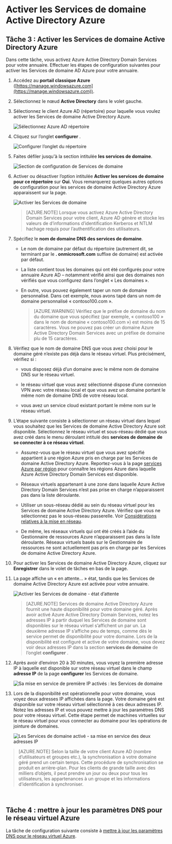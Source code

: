 <properties
    pageTitle="Services de domaine Active Directory Azure : Activer les Services de domaine Active Directory Azure | Microsoft Azure"
    description="Prise en main Azure Active Directory Domain Services"
    services="active-directory-ds"
    documentationCenter=""
    authors="mahesh-unnikrishnan"
    manager="stevenpo"
    editor="curtand"/>

<tags
    ms.service="active-directory-ds"
    ms.workload="identity"
    ms.tgt_pltfrm="na"
    ms.devlang="na"
    ms.topic="get-started-article"
    ms.date="10/19/2016"
    ms.author="maheshu"/>

# <a name="enable-azure-ad-domain-services"></a>Activer les Services de domaine Active Directory Azure

## <a name="task-3-enable-azure-ad-domain-services"></a>Tâche 3 : Activer les Services de domaine Active Directory Azure
Dans cette tâche, vous activez Azure Active Directory Domain Services pour votre annuaire. Effectuer les étapes de configuration suivantes pour activer les Services de domaine AD Azure pour votre annuaire.

1. Accédez au **portail classique Azure** ([https://manage.windowsazure.com](https://manage.windowsazure.com)).

2. Sélectionnez le nœud **Active Directory** dans le volet gauche.

3. Sélectionnez le client Azure AD (répertoire) pour laquelle vous voulez activer les Services de domaine Active Directory Azure.

    ![Sélectionnez Azure AD répertoire](./media/active-directory-domain-services-getting-started/select-aad-directory.png)

4. Cliquez sur l’onglet **configurer** .

    ![Configurer l’onglet du répertoire](./media/active-directory-domain-services-getting-started/configure-tab.png)

5. Faites défiler jusqu'à la section intitulée **les services de domaine**.

    ![Section de configuration de Services de domaine](./media/active-directory-domain-services-getting-started/domain-services-configuration.png)

6. Activer ou désactiver l’option intitulée **Activer les services de domaine pour ce répertoire** sur **Oui**. Vous remarquerez quelques autres options de configuration pour les services de domaine Active Directory Azure apparaissent sur la page.

    ![Activer les Services de domaine](./media/active-directory-domain-services-getting-started/enable-domain-services.png)

    > [AZURE.NOTE] Lorsque vous activez Azure Active Directory Domain Services pour votre client, Azure AD génère et stocke les valeurs de d’informations d’identification Kerberos et NTLM hachage requis pour l’authentification des utilisateurs.

7. Spécifiez le **nom de domaine DNS des services de domaine**.

   - Le nom de domaine par défaut du répertoire (autrement dit, se terminant par le **. onmicrosoft.com** suffixe de domaine) est activée par défaut.

   - La liste contient tous les domaines qui ont été configurés pour votre annuaire Azure AD – notamment vérifié ainsi que des domaines non vérifiés que vous configurez dans l’onglet « Les domaines ».

   - En outre, vous pouvez également taper un nom de domaine personnalisé. Dans cet exemple, nous avons tapé dans un nom de domaine personnalisé « contoso100.com ».

     > [AZURE.WARNING] Vérifiez que le préfixe de domaine du nom du domaine que vous spécifiez (par exemple, « contoso100 » dans le nom de domaine « contoso100.com ») est moins de 15 caractères. Vous ne pouvez pas créer un domaine Azure Active Directory Domain Services avec un préfixe de domaine plu de 15 caractères.

8. Vérifiez que le nom de domaine DNS que vous avez choisi pour le domaine géré n’existe pas déjà dans le réseau virtuel. Plus précisément, vérifiez si :

   - vous disposez déjà d’un domaine avec le même nom de domaine DNS sur le réseau virtuel.

   - le réseau virtuel que vous avez sélectionné dispose d’une connexion VPN avec votre réseau local et que vous avez un domaine portant le même nom de domaine DNS de votre réseau local.

   - vous avez un service cloud existant portant le même nom sur le réseau virtuel.

9. L’étape suivante consiste à sélectionner un réseau virtuel dans lequel vous souhaitez que les Services de domaine Active Directory Azure soit disponible. Sélectionnez le réseau virtuel et sous-réseau dédié que vous avez créé dans le menu déroulant intitulé des **services de domaine de se connecter à ce réseau virtuel**.

   - Assurez-vous que le réseau virtuel que vous avez spécifié appartient à une région Azure pris en charge par les Services de domaine Active Directory Azure. Reportez-vous à la page [services Azure par région](https://azure.microsoft.com/regions/#services/) pour connaître les régions Azure dans laquelle Azure Active Directory Domain Services est disponible.

   - Réseaux virtuels appartenant à une zone dans laquelle Azure Active Directory Domain Services n’est pas prise en charge n’apparaissent pas dans la liste déroulante.
   
   - Utiliser un sous-réseau dédié au sein du réseau virtuel pour les Services de domaine Active Directory Azure. Vérifiez que vous ne sélectionnez pas le sous-réseau passerelle. Voir [Considérations relatives à la mise en réseau](active-directory-ds-networking.md). 

   - De même, les réseaux virtuels qui ont été créés à l’aide du Gestionnaire de ressources Azure n’apparaissent pas dans la liste déroulante. Réseaux virtuels basés sur le Gestionnaire de ressources ne sont actuellement pas pris en charge par les Services de domaine Active Directory Azure.

10. Pour activer les Services de domaine Active Directory Azure, cliquez sur **Enregistrer** dans le volet de tâches en bas de la page.

11. La page affiche un « en attente... » état, tandis que les Services de domaine Active Directory Azure est activée pour votre annuaire.

    ![Activer les Services de domaine - état d’attente](./media/active-directory-domain-services-getting-started/enable-domain-services-pendingstate.png)

    > [AZURE.NOTE] Services de domaine Active Directory Azure fournit une haute disponibilité pour votre domaine géré. Après avoir activé Azure Active Directory Domain Services, notez les adresses IP à partir duquel les Services de domaine sont disponibles sur le réseau virtuel s’affichent un par un. La deuxième adresse IP s’affiche peu de temps, comme dès le service permet de disponibilité pour votre domaine. Lors de la disponibilité est configuré et active de votre domaine, vous devez voir deux adresses IP dans la section **services de domaine** de l’onglet **configurer** .

12. Après avoir d’environ 20 à 30 minutes, vous voyez la première adresse IP à laquelle est disponible sur votre réseau virtuel dans le champ **adresse IP** de la page **configurer** les Services de domaine.

    ![Sa mise en service de première IP activés : les Services de domaine](./media/active-directory-domain-services-getting-started/domain-services-enabled-firstdc-available.png)

13. Lors de la disponibilité est opérationnelle pour votre domaine, vous voyez deux adresses IP affichées dans la page. Votre domaine géré est disponible sur votre réseau virtuel sélectionné à ces deux adresses IP. Notez les adresses IP et vous pouvez mettre à jour les paramètres DNS pour votre réseau virtuel. Cette étape permet de machines virtuelles sur le réseau virtuel pour vous connecter au domaine pour les opérations de jointure de domaines.

    ![Les Services de domaine activé - sa mise en service des deux adresses IP](./media/active-directory-domain-services-getting-started/domain-services-enabled-bothdcs-available.png)

> [AZURE.NOTE] Selon la taille de votre client Azure AD (nombre d’utilisateurs et groupes etc.), la synchronisation à votre domaine géré prend un certain temps. Cette procédure de synchronisation se produit en arrière-plan. Pour les clients de grande taille avec des milliers d’objets, il peut prendre un jour ou deux pour tous les utilisateurs, les appartenances à un groupe et les informations d’identification à synchroniser.

<br>

## <a name="task-4---update-dns-settings-for-the-azure-virtual-network"></a>Tâche 4 : mettre à jour les paramètres DNS pour le réseau virtuel Azure
La tâche de configuration suivante consiste à [mettre à jour les paramètres DNS pour le réseau virtuel Azure](active-directory-ds-getting-started-dns.md).
